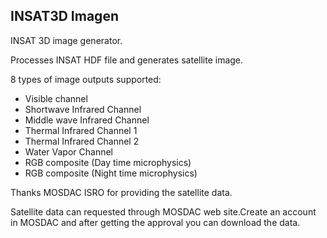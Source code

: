 ## INSAT3D Imagen

INSAT 3D image generator.

Processes INSAT HDF file and generates satellite image.

8 types of image outputs supported:
- Visible channel
- Shortwave Infrared Channel
- Middle wave Infrared Channel
- Thermal Infrared Channel 1
- Thermal Infrared Channel 2
- Water Vapor Channel
- RGB composite (Day time microphysics)
- RGB composite (Night time microphysics)

Thanks MOSDAC ISRO for providing the satellite data.

Satellite data can requested through MOSDAC web site.Create an account in MOSDAC and after getting the approval you can download the data.